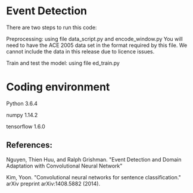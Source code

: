 # Event Detection

There are two steps to run this code:

Preprocessing: using file data_script.py and encode_window.py
You will need to have the ACE 2005 data set in the format required by this file. We cannot include the data in this release due to licence issues.

Train and test the model: using file ed_train.py
# Coding environment
Python 3.6.4

numpy 1.14.2

tensorflow 1.6.0


## References:

Nguyen, Thien Huu, and Ralph Grishman. "Event Detection and Domain Adaptation with Convolutional Neural Network"

Kim, Yoon. "Convolutional neural networks for sentence classification." arXiv preprint arXiv:1408.5882 (2014).

